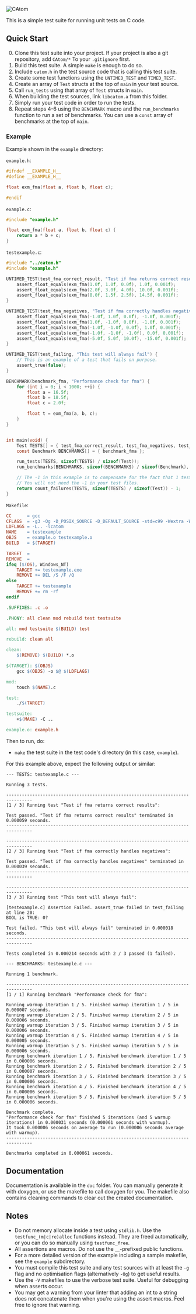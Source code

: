 ![CAtom](https://raw.githubusercontent.com/0xFC963F18DC21/CAtom/master/doc/CABanner.png)

This is a simple test suite for running unit tests on C code.

## Quick Start

<ol start="0">
    <li>Clone this test suite into your project. If your project is also a git repository, add <code>CAtom/*</code> To your <code>.gitignore</code> first.</li>
    <li>Build this test suite. A simple <code>make</code> is enough to do so.</li>
    <li>Include <code>catom.h</code> in the test source code that is calling this test suite.</li>
    <li>Create some test functions using the <code>UNTIMED_TEST</code> and <code>TIMED_TEST</code>.</li>
    <li>Create an array of <code>Test</code> structs at the top of <code>main</code> in your test source.</li>
    <li>Call <code>run_tests</code> using that array of <code>Test</code> structs in <code>main</code>.</li>
    <li>When building the test sources, link <code>libcatom.a</code> from this folder.</li>
    <li>Simply run your test code in order to run the tests.</li>
    <li>Repeat steps 4-6 using the <code>BENCHMARK</code> macro and the <code>run_benchmarks</code> function to run a set of benchmarks. You can use a <code>const</code> array of benchmarks at the top of <code>main</code>.</li>
</ol>

### Example

Example shown in the `example` directory:

`example.h`:
```c
#ifndef __EXAMPLE_H__
#define __EXAMPLE_H__

float exm_fma(float a, float b, float c);

#endif
```

`example.c`:

```c
#include "example.h"

float exm_fma(float a, float b, float c) {
    return a * b + c;
}
```

`testexample.c`:

```c
#include "../catom.h"
#include "example.h"

UNTIMED_TEST(test_fma_correct_result, "Test if fma returns correct results") {
    assert_float_equals(exm_fma(1.0f, 1.0f, 0.0f), 1.0f, 0.001f);
    assert_float_equals(exm_fma(2.0f, 3.0f, 4.0f), 10.0f, 0.001f);
    assert_float_equals(exm_fma(8.0f, 1.5f, 2.5f), 14.5f, 0.001f);
}

UNTIMED_TEST(test_fma_negatives, "Test if fma correctly handles negatives") {
    assert_float_equals(exm_fma(-1.0f, 1.0f, 0.0f), -1.0f, 0.001f);
    assert_float_equals(exm_fma(1.0f, -1.0f, 0.0f), -1.0f, 0.001f);
    assert_float_equals(exm_fma(-1.0f, -1.0f, 0.0f), 1.0f, 0.001f);
    assert_float_equals(exm_fma(-1.0f, -1.0f, -1.0f), 0.0f, 0.001f);
    assert_float_equals(exm_fma(-5.0f, 5.0f, 10.0f), -15.0f, 0.001f);
}

UNTIMED_TEST(test_failing, "This test will always fail") {
    // This is an example of a test that fails on purpose.
    assert_true(false);
}

BENCHMARK(benchmark_fma, "Performance check for fma") {
    for (int i = 0; i < 1000; ++i) {
        float a = 16.5f;
        float b = 18.5f;
        float c = 2.0f;

        float t = exm_fma(a, b, c);
    }
}


int main(void) {
    Test TESTS[] = { test_fma_correct_result, test_fma_negatives, test_failing };
    const Benchmark BENCHMARKS[] = { benchmark_fma };

    run_tests(TESTS, sizeof(TESTS) / sizeof(Test));
    run_benchmarks(BENCHMARKS, sizeof(BENCHMARKS) / sizeof(Benchmark), 5, 5);

    // The -1 in this example is to compensate for the fact that 1 test always fails.
    // You will not need the -1 in your test files.
    return count_failures(TESTS, sizeof(TESTS) / sizeof(Test)) - 1;
}
```

`Makefile`:

```makefile
CC      = gcc
CFLAGS  = -g3 -Og -D_POSIX_SOURCE -D_DEFAULT_SOURCE -std=c99 -Wextra -Werror -pedantic
LDFLAGS = -L.. -lcatom
NAME    = testexample
OBJS    = example.o testexample.o
BUILD   = $(TARGET)

TARGET  =
REMOVE  =
ifeq ($(OS), Windows_NT)
	TARGET += testexample.exe
	REMOVE += DEL /S /F /Q
else
	TARGET += testexample
	REMOVE += rm -rf
endif

.SUFFIXES: .c .o

.PHONY: all clean mod rebuild test testsuite

all: mod testsuite $(BUILD) test

rebuild: clean all

clean:
	$(REMOVE) $(BUILD) *.o

$(TARGET): $(OBJS)
	gcc $(OBJS) -o $@ $(LDFLAGS)

mod:
	touch $(NAME).c

test:
	./$(TARGET)

testsuite:
	+$(MAKE) -C ..

example.o: example.h
```

Then to run, do:
* `make` the test suite in the test code's directory (in this case, `example`).

For this example above, expect the following output or similar:

```
--- TESTS: testexample.c ---

Running 3 tests.

--------------------------------------------------------------------------------
[1 / 3] Running test "Test if fma returns correct results":

Test passed. "Test if fma returns correct results" terminated in 0.000059 seconds.
--------------------------------------------------------------------------------

--------------------------------------------------------------------------------
[2 / 3] Running test "Test if fma correctly handles negatives":

Test passed. "Test if fma correctly handles negatives" terminated in 0.000039 seconds.
--------------------------------------------------------------------------------

--------------------------------------------------------------------------------
[3 / 3] Running test "This test will always fail":

[testexample.c] Assertion Failed. assert_true failed in test_failing at line 20:
BOOL is TRUE: 0?

Test failed. "This test will always fail" terminated in 0.000018 seconds.
--------------------------------------------------------------------------------

Tests completed in 0.000214 seconds with 2 / 3 passed (1 failed).

--- BENCHMARKS: testexample.c ---

Running 1 benchmark.

--------------------------------------------------------------------------------
[1 / 1] Running benchmark "Performance check for fma":

Running warmup iteration 1 / 5. Finished warmup iteration 1 / 5 in 0.000007 seconds.
Running warmup iteration 2 / 5. Finished warmup iteration 2 / 5 in 0.000006 seconds.
Running warmup iteration 3 / 5. Finished warmup iteration 3 / 5 in 0.000006 seconds.
Running warmup iteration 4 / 5. Finished warmup iteration 4 / 5 in 0.000005 seconds.
Running warmup iteration 5 / 5. Finished warmup iteration 5 / 5 in 0.000006 seconds.
Running benchmark iteration 1 / 5. Finished benchmark iteration 1 / 5 in 0.000006 seconds.
Running benchmark iteration 2 / 5. Finished benchmark iteration 2 / 5 in 0.000007 seconds.
Running benchmark iteration 3 / 5. Finished benchmark iteration 3 / 5 in 0.000006 seconds.
Running benchmark iteration 4 / 5. Finished benchmark iteration 4 / 5 in 0.000006 seconds.
Running benchmark iteration 5 / 5. Finished benchmark iteration 5 / 5 in 0.000006 seconds.

Benchmark complete.
"Performance check for fma" finished 5 iterations (and 5 warmup iterations) in 0.000031 seconds (0.000061 seconds with warmup).
It took 0.000006 seconds on average to run (0.000006 seconds average with warmup).
--------------------------------------------------------------------------------

Benchmarks completed in 0.000061 seconds.
```

## Documentation

Documentation is available in the `doc` folder. You can manually generate it with doxygen, or use the makefile to call doxygen for you. The makefile also contains cleaning commands to clear out the created documentation.

## Notes

* Do not memory allocate inside a test using `stdlib.h`. Use the `testfunc_(m|c|re)alloc` functions instead. They are freed automatically, or you can do so manually using `testfunc_free`.
* All assertions are macros. Do not use the \_\_-prefixed public functions.
* For a more detailed version of the example including a sample makefile, see the `example` subdirectory.
* You must compile this test suite and any test sources with at least the `-g` flag and no optimisation flags (alternatively `-Og`) to get useful results.
* Use the `-V` makefiles to use the verbose test suite. Useful for debugging when asserts occur.
* You may get a warning from your linter that adding an int to a string does not concatenate them when you're using the assert macros. Feel free to ignore that warning.
